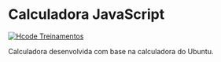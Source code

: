 # Calculadora JavaScript

[![Hcode Treinamentos](https://www.hcode.com.br/res/img/hcode-200x100.png)]('')

Calculadora desenvolvida com base na calculadora do Ubuntu.